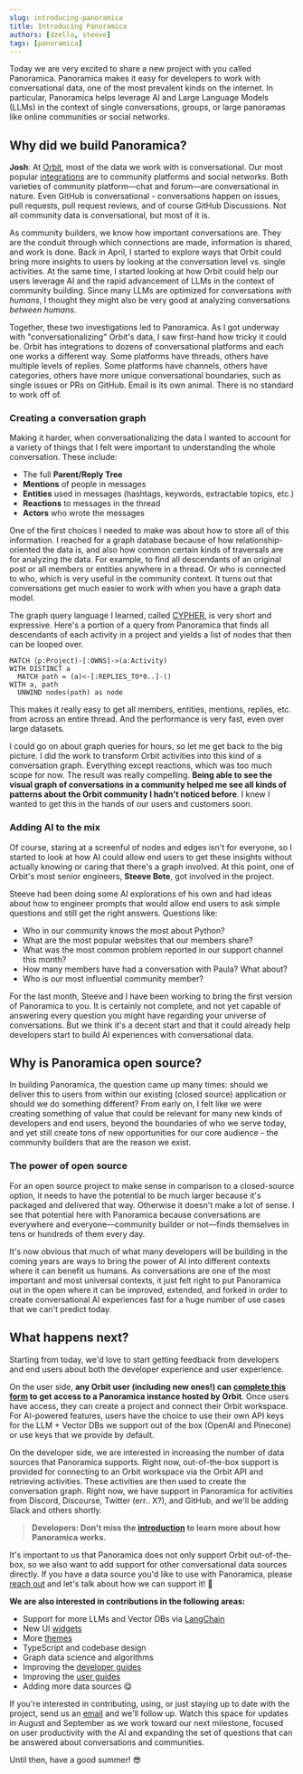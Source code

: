 ```yaml
---
slug: introducing-panoramica
title: Introducing Panoramica
authors: [dzello, steeve]
tags: [panoramica]
---
```


Today we are very excited to share a new project with you called
Panoramica. Panoramica makes it easy for developers to
work with conversational data, one of the most prevalent kinds on
the internet. In particular, Panoramica helps leverage AI and Large Language Models (LLMs) in the context of single conversations,
groups, or large panoramas like online communities or social networks.

## Why did we build Panoramica?

**Josh**: At [Orbit](https://orbit.love/), most of the data we work with is conversational.
Our most popular [integrations](https://orbit.love/integrations) are to community platforms and social networks.
Both varieties of community platform—chat and forum—are conversational in nature.
Even GitHub is conversational - conversations happen on issues, pull requests, pull
request reviews, and of course GitHub Discussions. Not all community data is
conversational, but most of it is.

As community builders, we know how important conversations are. They are the conduit through which connections are made, information is shared, and work is done. Back in April, I
started to explore ways that Orbit could bring more insights to users by looking
at the conversation level vs. single activities. At the same time, I started looking
at how Orbit could help our users leverage AI and the rapid advancement of LLMs in
the context of community building. Since many LLMs are optimized for conversations _with
humans_, I thought they might also be very good at analyzing conversations _between humans_.

Together, these two investigations led to Panoramica. As I got underway with "conversationalizing"
Orbit's data, I saw first-hand how tricky it could be. Orbit has integrations to dozens
of conversational platforms and each one works a different way. Some platforms have threads,
others have multiple levels of replies. Some platforms have channels, others have categories,
others have more unique conversational boundaries, such as single issues or PRs on GitHub.
Email is its own animal. There is no standard to work off of.

### Creating a conversation graph

Making it harder, when conversationalizing the data I wanted to account for a variety of
things that I felt were important to understanding the whole conversation. These include:

- The full **Parent/Reply Tree**
- **Mentions** of people in messages
- **Entities** used in messages (hashtags, keywords, extractable topics, etc.)
- **Reactions** to messages in the thread
- **Actors** who wrote the messages

One of the first choices I needed to make was about how to store all of this information.
I reached for a graph database because of how relationship-oriented the data is, and
also how common certain kinds of traversals are for analyzing the data.
For example, to find all descendants
of an original post or all members or entities anywhere in a thread. Or
who is connected to who, which is very useful in the community context.
It turns out that conversations get much easier to work
with when you have a graph data model.

The graph query language I learned, called [CYPHER](<https://en.wikipedia.org/wiki/Cypher_(query_language)>), is very short and expressive. Here's a portion of a query from Panoramica that finds all descendants of
each activity in a project and yields a list of nodes that then can be looped over.

```cypher
MATCH (p:Project)-[:OWNS]->(a:Activity)
WITH DISTINCT a
  MATCH path = (a)<-[:REPLIES_TO*0..]-()
WITH a, path
  UNWIND nodes(path) as node
```

This makes it really easy to get all members, entities, mentions, replies, etc. from across an entire thread. And the performance is very fast, even over large datasets.

I could go on about graph queries for hours, so let me get back to the big picture.
I did the work to transform Orbit activities into this kind of a conversation
graph. Everything except reactions, which was too much scope for now. The result was
really compelling. **Being able to see the visual graph of conversations in a community
helped me see all kinds of patterns about the Orbit community I hadn't noticed before**.
I knew I wanted to get this in the hands of our users and customers soon.

### Adding AI to the mix

Of course, staring at a screenful of nodes and edges isn't for everyone, so I started to look at how AI could allow end users to get these insights
without actually knowing or caring that there's a graph involved. At this point, one of Orbit's
most senior engineers, **Steeve Bete**, got involved in the project.

Steeve had been doing some AI explorations of his own and had ideas about how to engineer prompts that would allow end users to ask simple questions and still get the right answers. Questions like:

- Who in our community knows the most about Python?
- What are the most popular websites that our members share?
- What was the most common problem reported in our support channel this month?
- How many members have had a conversation with Paula? What about?
- Who is our most influential community member?

For the last month, Steeve and I have been working to bring the first version
of Panoramica to you. It is certainly not complete, and not yet capable of answering
every question you might have regarding your universe of conversations. But we think
it's a decent start and that it could already help developers start to build
AI experiences with conversational data.

## Why is Panoramica open source?

In building Panoramica, the question came up many times: should we deliver this
to users from within our existing (closed source) application or should we do something
different? From early on, I felt like we were creating something of value that
could be relevant for many new kinds of developers and end users,
beyond the boundaries of who we serve today, and yet still create tons of new opportunities
for our core audience - the community builders that are the reason we exist.

### The power of open source

For an open source project to make sense in comparison to a closed-source option, it
needs to have the potential to be much larger because it's packaged and delivered that way. Otherwise it doesn't make a lot of sense. I see that
potential here with Panoramica because conversations are everywhere and everyone—community builder or not—finds themselves in tens or hundreds of them every day.

It's now obvious that much of what many developers will be building in the coming years
are ways to bring the power of AI into different contexts where it can benefit
us humans. As conversations are one of the most important and most universal
contexts, it just felt right to put Panoramica out in the open where it can be
improved, extended, and forked in order to create conversational AI experiences
fast for a huge number of use cases that we can't predict today.

## What happens next?

Starting from today, we'd love to start getting feedback from developers and
end users about both the developer experience and user experience.

On the user side,
**any Orbit user (including new ones!) can [complete this form](https://panoramica.ai/#request-access) to get access to a Panoramica instance hosted by Orbit**. Once users have access, they can create a project and
connect their Orbit workspace. For AI-powered features, users have the choice to use their own API keys for the LLM + Vector DBs we support out of the box (OpenAI and Pinecone) or use keys that
we provide by default.

On the developer side, we are interested in increasing the number of data sources
that Panoramica supports. Right now, out-of-the-box support is provided for connecting to
an Orbit workspace via the Orbit API and retrieving activities. These activities are then
used to create the conversation graph. Right now, we have support in Panoramica for activities
from Discord, Discourse, Twitter (err.. X?), and GitHub, and we'll be adding Slack and others
shortly.

> **Developers: Don't miss the [introduction](/docs/introduction) to learn more about how Panoramica works.**

It's important to us that Panoramica does not only support Orbit out-of-the-box,
so we also want to add support for other conversational data sources directly. If you have
a data source you'd like to use with Panoramica, please [reach out](mailto:josh@orbit.love)
and let's talk about how we can support it! 🙏

**We are also interested in contributions in the following areas:**

- Support for more LLMs and Vector DBs via [LangChain](https://js.langchain.com/docs/get_started/introduction/)
- New UI [widgets](/docs/category/widget-library)
- More [themes](/docs/developer-guides/custom-themes)
- TypeScript and codebase design
- Graph data science and algorithms
- Improving the [developer guides](/docs/category/developer-guides/)
- Improving the [user guides](/docs/category/user-guides/)
- Adding more data sources 😋

If you're interested in contributing, using, or just staying up to date with the project,
send us an [email](mailto:josh@orbit.love) and we'll follow up. Watch this space for updates
in August and September as we work toward our next milestone, focused on user productivity
with the AI and expanding the set of questions that can be answered about conversations and
communities.

Until then, have a good summer! 😎
